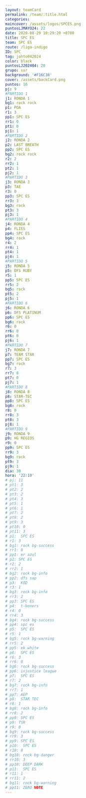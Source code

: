 ```yaml
---
layout: teamCard
permalink: /team/:title.html
categories: 
maincover: /assets/logos/SPCES.png
puntosLJMAYO24: 22
date: 2020-08-29 10:29:20 +0700
title: SPC ES
team: SPC ES
route: /liga-indigo
ID: SPC
tag: johto042024
color: black
puntosLJ202404: 20
grupo: sur
background: '#F16C38'
cover: /assets/backCard.png
puntos: 16
pj: 9
#PARTIDO 1
j1: RONDA 1
bg1: rock rock
p1: POA
r1: 3
pp1: SPC ES
rr1: 0
pt1: 0
pj1: 1
#PARTIDO 2
j2: RONDA 2
p2: LAST BREATH
pp2: SPC ES
bg2: rock rock
r2: 2
rr2: 1
pt2: 1
pj2: 1
#PARTIDO 3
j3: RONDA 3
p3: TAE
r3: 0
pp3: SPC ES
rr3: 3
bg3: rock
pt3: 3
pj3: 1
#PARTIDO 4
j4: RONDA 4
p4: FLIES
pp4: SPC ES
bg4: rock 
r4: 2
rr4: 1
pt4: 1
pj4: 1
#PARTIDO 5
j5: RONDA 5
p5: DFS RUBY
r5: 1
pp5: SPC ES
rr5: 2
bg5: rock 
pt5: 2
pj5: 1
#PARTIDO 6
j6: RONDA 6
p6: DFS PLATINUM
pp6: SPC ES
bg6: rock 
r6: 0
rr6: 0
pt6: 0
pj6: 1
#PARTIDO 7
j7: RONDA 7
p7: TEAM STAR 
pp7: SPC ES
bg7: rock 
r7: 3
rr7: 0
pt7: 0
pj7: 1
#PARTIDO 8
j8: RONDA 8
p8: STAR-TEC
pp8: SPC ES
bg8: rock 
r8: 0
rr8: 3
pt8: 3
pj8: 1
#PARTIDO 9
j9: RONDA 9
p9: HG REGIOS
r9: 0
pp9: SPC ES
rr9: 3
bg9: rock
pt9: 3
pj9: 1
dia: 30
hora: '22:10'
# pj: 11
# pt1: 3
# pt2: 2
# pt3: 2
# pt4: 3
# pt5: 1
# pt6: 1
# pt7: 2
# pt8: 2
# pt9: 3
# pt10: 0
# pt11: 3
# p1:  SPC ES
# r1: 3
# bg1: rock bg-success
# rr1: 0
# pp1: er azul
# p2: SPC ES
# r2: 2
# rr2: 1
# bg2: rock bg-info
# pp2: dfs sap
# p3:  KOD
# r3: 1
# bg3: rock bg-info
# rr3: 2
# pp3: SPC ES
# p4:  t-boners
# r4: 0
# rr4: 3
# bg4: rock bg-success
# pp4: spc es
# p5:  SPC ES
# r5: 1
# bg5: rock bg-warning
# rr5: 2
# pp5: ek white
# p6:  SPC ES
# r6: 3
# rr6: 0
# bg6: rock bg-success
# pp6: injustice league
# p7:  SPC ES
# r7: 2
# bg7: rock bg-info
# rr7: 1
# pp7: AEP
# p8:  STAR TEC
# r8: 1
# bg8: rock bg-info
# rr8: 2
# pp8: SPC ES
# p9: TSR
# r9: 0
# bg9: rock bg-success
# rr9: 3
# pp9: SPC ES
# p10:  SPC ES
# r10: 0
# bg10: rock bg-danger
# rr10: 3
# pp10: DEEP DARK
# p11:  SPC ES
# r11: 1
# rr11: 2
# bg11: rock bg-warning
# pp11: ZERO NOTE
---
```



